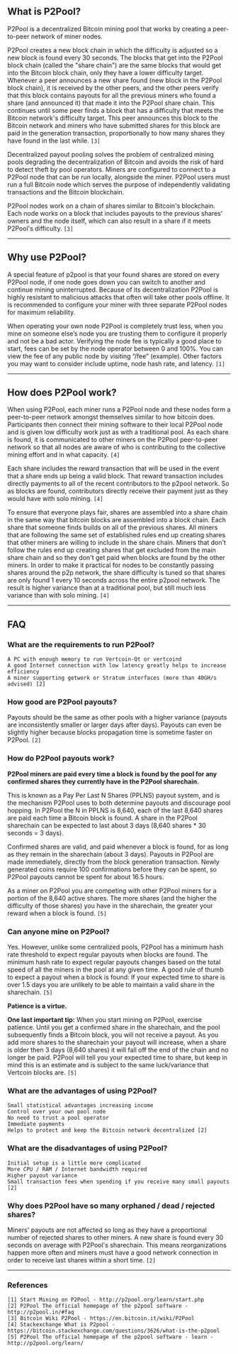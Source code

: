 ## What is P2Pool?

P2Pool is a decentralized Bitcoin mining pool that works by creating a peer-to-peer network of miner nodes.

P2Pool creates a new block chain in which the difficulty is adjusted so a new block is found every 30 seconds. The blocks that get into the P2Pool block chain (called the "share chain") are the same blocks that would get into the Bitcoin block chain, only they have a lower difficulty target. Whenever a peer announces a new share found (new block in the P2Pool block chain), it is received by the other peers, and the other peers verify that this block contains payouts for all the previous miners who found a share (and announced it) that made it into the P2Pool share chain. This continues until some peer finds a block that has a difficulty that meets the Bitcoin network's difficulty target. This peer announces this block to the Bitcoin network and miners who have submitted shares for this block are paid in the generation transaction, proportionally to how many shares they have found in the last while. `[3]`

Decentralized payout pooling solves the problem of centralized mining pools degrading the decentralization of Bitcoin and avoids the risk of hard to detect theft by pool operators. Miners are configured to connect to a P2Pool node that can be run locally, alongside the miner. P2Pool users must run a full Bitcoin node which serves the purpose of independently validating transactions and the Bitcoin blockchain.

P2Pool nodes work on a chain of shares similar to Bitcoin's blockchain. Each node works on a block that includes payouts to the previous shares' owners and the node itself, which can also result in a share if it meets P2Pool's difficulty. `[3]`

--------------------------------------------

## Why use P2Pool?

A special feature of p2pool is that your found shares are stored on every P2Pool node, if one node goes down you can switch to another and continue mining uninterrupted. Because of its decentralization P2Pool is highly resistant to malicious attacks that often will take other pools offline. It is recommended to configure your miner with three separate P2Pool nodes for maximum reliability.

When operating your own node P2Pool is completely trust less, when you mine on someone else’s node you are trusting them to configure it properly and not be a bad actor. Verifying the node fee is typically a good place to start, fees can be set by the node operator between 0 and 100%. You can view the fee of any public node by visiting “/fee” (example). Other factors you may want to consider include uptime, node hash rate, and latency. `[1]` 

--------------------------------------------

## How does P2Pool work?  

When using P2Pool, each miner runs a P2Pool node and these nodes form a peer-to-peer network amongst themselves similar to how bitcoin does. Participants then connect their mining software to their local P2Pool node and is given low difficulty work just as with a traditional pool. As each share is found, it is communicated to other miners on the P2Pool peer-to-peer network so that all nodes are aware of who is contributing to the collective mining effort and in what capacity. `[4]`

Each share includes the reward transaction that will be used in the event that a share ends up being a valid block. That reward transaction includes directly payments to all of the recent contributors to the p2pool network. So as blocks are found, contributors directly receive their payment just as they would have with solo mining. `[4]`

To ensure that everyone plays fair, shares are assembled into a share chain in the same way that bitcoin blocks are assembled into a block chain. Each share that someone finds builds on all of the previous shares. All miners that are following the same set of established rules end up creating shares that other miners are willing to include in the share chain. Miners that don't follow the rules end up creating shares that get excluded from the main share chain and so they don't get paid when blocks are found by the other miners. In order to make it practical for nodes to be constantly passing shares around the p2p network, the share difficulty is tuned so that shares are only found 1 every 10 seconds across the entire p2pool network. The result is higher variance than at a traditional pool, but still much less variance than with solo mining. `[4]`

--------------------------------------------

## FAQ 

### What are the requirements to run P2Pool? 

    A PC with enough memory to run Vertcoin-Qt or vertcoind
    A good Internet connection with low latency greatly helps to increase efficiency
    A miner supporting getwork or Stratum interfaces (more than 40GH/s advised) [2]

### How good are P2Pool payouts? 

Payouts should be the same as other pools with a higher variance (payouts are inconsistently smaller or larger days after days). Payouts can even be slightly higher because blocks propagation time is sometime faster on P2Pool. `[2]`

### How do P2Pool payouts work?

**P2Pool miners are paid every time a block is found by the pool for any confirmed shares they currently have in the P2Pool sharechain.**

This is known as a Pay Per Last N Shares (PPLNS) payout system, and is the mechanism P2Pool uses to both determine payouts and discourage pool hopping. In P2Pool the N in PPLNS is 8,640, each of the last 8,640 shares are paid each time a Bitcoin block is found. A share in the P2Pool sharechain can be expected to last about 3 days (8,640 shares * 30 seconds = 3 days).

Confirmed shares are valid, and paid whenever a block is found, for as long as they remain in the sharechain (about 3 days). Payouts in P2Pool are made immediately, directly from the block generation transaction. Newly generated coins require 100 confirmations before they can be spent, so P2Pool payouts cannot be spent for about 16.5 hours. 

As a miner on P2Pool you are competing with other P2Pool miners for a portion of the 8,640 active shares. The more shares (and the higher the difficulty of those shares) you have in the sharechain, the greater your reward when a block is found. `[5]`

### Can anyone mine on P2Pool?
Yes. However, unlike some centralized pools, P2Pool has a minimum hash rate threshold to expect regular payouts when blocks are found. The minimum hash rate to expect regular payouts changes based on the total speed of all the miners in the pool at any given time. A good rule of thumb to expect a payout when a block is found: If your expected time to share is over 1.5 days you are unlikely to be able to maintain a valid share in the sharechain. `[5]`

**Patience is a virtue.**

**One last important tip:** When you start mining on P2Pool, exercise patience. Until you get a confirmed share in the sharechain, and the pool subsequently finds a Bitcoin block, you will not receive a payout. As you add more shares to the sharechain your payout will increase, when a share is older then 3 days (8,640 shares) it will fall off the end of the chain and no longer be paid. P2Pool will tell you your expected time to share, but keep in mind this is an estimate and is subject to the same luck/variance that Vertcoin blocks are. `[5]`

### What are the advantages of using P2Pool? 

    Small statistical advantages increasing income
    Control over your own pool node
    No need to trust a pool operator
    Immediate payments
    Helps to protect and keep the Bitcoin network decentralized [2]

### What are the disadvantages of using P2Pool?

    Initial setup is a little more complicated
    More CPU / RAM / Internet bandwidth required
    Higher payout variance
    Small transaction fees when spending if you receive many small payouts [2]

### Why does P2Pool have so many orphaned / dead / rejected shares?

Miners' payouts are not affected so long as they have a proportional number of rejected shares to other miners. A new share is found every 30 seconds on average with P2Pool's sharechain. This means reorganizations happen more often and miners must have a good network connection in order to receive last shares within a short time. `[2]`

--------------------------------------------

### References
`[1] Start Mining on P2Pool - http://p2pool.org/learn/start.php`  
`[2] P2Pool The official homepage of the p2pool software - http://p2pool.in/#faq`  
`[3] Bitcoin Wiki P2Pool - https://en.bitcoin.it/wiki/P2Pool`  
`[4] Stackexchange What is P2pool - https://bitcoin.stackexchange.com/questions/3626/what-is-the-p2pool`  
`[5] P2Pool The official homepage of the p2pool software - learn - http://p2pool.org/learn/`
